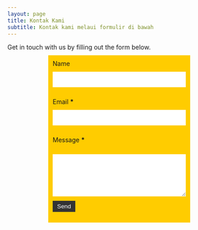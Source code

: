```yaml
---
layout: page
title: Kontak Kami
subtitle: Kontak kami melaui formulir di bawah
---
```

<div class="widget ContactForm" id="custom_ContactForm1">
<div class="contact-form-widget">
Get in touch with us by filling out the form below.<br />
<div class="form">
<form name="contact-form">
Name
<br />
<input class="contact-form-name" id="ContactForm1_contact-form-name" name="name" size="30" type="text" value="" />

Email
<span style="font-weight: bolder;">*</span>
<br />
<input class="contact-form-email" id="ContactForm1_contact-form-email" name="email" size="30" type="text" value="" />

Message
<span style="font-weight: bolder;">*</span>
<br />
<textarea class="contact-form-email-message" cols="25" id="ContactForm1_contact-form-email-message" name="email-message" rows="5"></textarea>

<input class="contact-form-button contact-form-button-submit" id="ContactForm1_contact-form-submit" type="button" value="Send" />

<br />
<div style="max-width: 222px; text-align: center; width: 100%;">
<div class="contact-form-error-message" id="ContactForm1_contact-form-error-message">
</div>
<div class="contact-form-success-message" id="ContactForm1_contact-form-success-message">
</div>
</div>
</form>
</div>
</div>
<div class="clear">
</div>
<div class="clear">
</div>
</div>
<style>.form{background:#fc0;padding:10px;width:300px;margin:10px auto}#ContactForm1_contact-form-email,#ContactForm1_contact-form-email-message,#ContactForm1_contact-form-name{width:100%;border:none;padding:10px;-moz-box-sizing:border-box;-webkit-box-sizing:border-box;box-sizing:border-box;margin:10px 0}#ContactForm1_contact-form-submit{padding:5px 10px;background:#333;border:0;color:#fff;cursor:pointer}</style><br />
<br />
<script src="https://www.blogger.com/static/v1/widgets/2271878333-widgets.js" type="text/javascript"></script>
<script type="text/javascript">
//<![CDATA[
if (typeof(BLOG_attachCsiOnload) != 'undefined' && BLOG_attachCsiOnload != null) { window['blogger_templates_experiment_id'] = "templatesV1";window['blogger_blog_id'] = '3939831160017015414';BLOG_attachCsiOnload(''); }_WidgetManager._Init('//www.blogger.com/rearrange?blogID\x3d3939831160017015414','//www.supnewz.blogspot.com/','3939831160017015414');
_WidgetManager._RegisterWidget('_ContactFormView', new _WidgetInfo('ContactForm1', 'footer1', null, document.getElementById('ContactForm1'), {'contactFormMessageSendingMsg': 'Sending...', 'contactFormMessageSentMsg': 'Your message has been sent.', 'contactFormMessageNotSentMsg': 'Message could not be sent. Please try again later.', 'contactFormInvalidEmailMsg': 'A valid email address is required.', 'contactFormEmptyMessageMsg': 'Message field cannot be empty.', 'title': 'Contact Form', 'blogId': '3939831160017015414', 'contactFormNameMsg': 'Name', 'contactFormEmailMsg': 'Email', 'contactFormMessageMsg': 'Message', 'contactFormSendMsg': 'Send', 'submitUrl': 'https://www.blogger.com/contact-form.do'}, 'displayModeFull'));
//]]>
</script>
